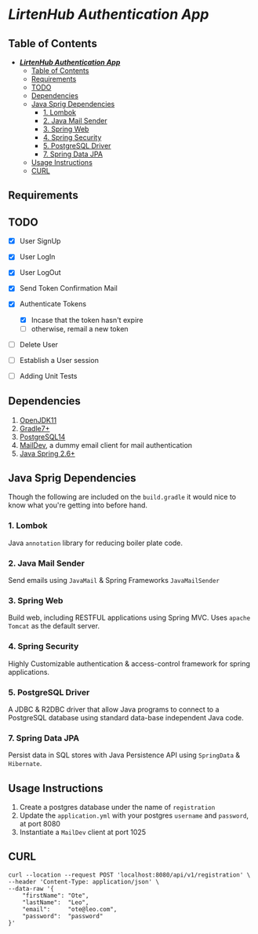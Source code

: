 # **_LirtenHub Authentication App_**

</hr>

## Table of Contents

- [**_LirtenHub Authentication App_**](#lirtenhub-authentication-app)
  - [Table of Contents](#table-of-contents)
  - [Requirements](#requirements)
  - [TODO](#todo)
  - [Dependencies](#dependencies)
  - [Java Sprig Dependencies](#java-sprig-dependencies)
    - [1. Lombok](#1-lombok)
    - [2. Java Mail Sender](#2-java-mail-sender)
    - [3. Spring Web](#3-spring-web)
    - [4. Spring Security](#4-spring-security)
    - [5. PostgreSQL Driver](#5-postgresql-driver)
    - [7. Spring Data JPA](#7-spring-data-jpa)
  - [Usage Instructions](#usage-instructions)
  - [CURL](#curl)

</hr>

## Requirements

## TODO

- [x] User SignUp
- [x] User LogIn
- [x] User LogOut
- [x] Send Token Confirmation Mail
- [x] Authenticate Tokens

  - [x] Incase that the token hasn't expire
  - [ ] otherwise, remail a new token

- [ ] Delete User
- [ ] Establish a User session
- [ ] Adding Unit Tests

## Dependencies

1. [OpenJDK11](https://openjdk.java.net/projects/jdk/11/)
2. [Gradle7+](https://gradle.org/)
3. [PostgreSQL14](https://www.postgresql.org/)
4. [MailDev](https://github.com/maildev/maildev), a dummy email client for mail authentication
5. [Java Spring 2.6+](https://spring.io/)

## Java Sprig Dependencies

Though the following are included on the `build.gradle` it would nice to know what you're getting into before hand.

### 1. Lombok

Java `annotation` library for reducing boiler plate code.

### 2. Java Mail Sender

Send emails using `JavaMail` & Spring Frameworks `JavaMailSender`

### 3. Spring Web

Build web, including RESTFUL applications using Spring MVC. Uses `apache Tomcat` as the default server.

### 4. Spring Security

Highly Customizable authentication & access-control framework for spring applications.

### 5. PostgreSQL Driver

A JDBC & R2DBC driver that allow Java programs to connect to a PostgreSQL database using standard data-base independent Java code.

### 7. Spring Data JPA

Persist data in SQL stores with Java Persistence API using `SpringData` & `Hibernate`.

## Usage Instructions

1. Create a postgres database under the name of `registration`
2. Update the `application.yml` with your postgres `username` and `password`, at port 8080
3. Instantiate a `MailDev` client at port 1025

## CURL

```curl
curl --location --request POST 'localhost:8080/api/v1/registration' \
--header 'Content-Type: application/json' \
--data-raw '{
    "firstName": "Ote",
    "lastName":  "Leo",
    "email":     "ote@leo.com",
    "password":  "password"
}'
```
